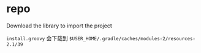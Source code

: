 # repo
Download the library to import the project

`install.groovy` 会下载到 `$USER_HOME/.gradle/caches/modules-2/resources-2.1/39`
